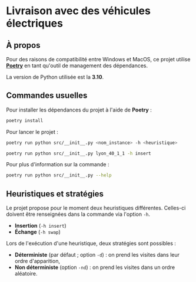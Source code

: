 # Livraison avec des véhicules électriques

## À propos

Pour des raisons de compatibilité entre Windows et MacOS, ce projet utilise **[Poetry](https://python-poetry.org/docs)** en tant qu'outil de management des dépendances.

La version de Python utilisée est la **3.10**.

## Commandes usuelles

Pour installer les dépendances du projet à l'aide de **Poetry** :
```sh
poetry install
```
Pour lancer le projet :
```sh
poetry run python src/__init__.py <nom_instance> -h <heuristique>

poetry run python src/__init__.py lyon_40_1_1 -h insert
```

Pour plus d'information sur la commande :
```sh
poetry run python src/__init__.py --help
```

## Heuristiques et stratégies

Le projet propose pour le moment deux heuristiques différentes.
Celles-ci doivent être renseignées dans la commande via l'option `-h`.

- **Insertion** (`-h insert`)
- **Échange** (`-h swap`)

Lors de l'exécution d'une heuristique, deux stratégies sont possibles :

- **Déterministe** (par défaut ; option `-d`) : on prend les visites dans leur ordre d'apparition,
- **Non déterministe** (option `-nd`) : on prend les visites dans un ordre aléatoire.